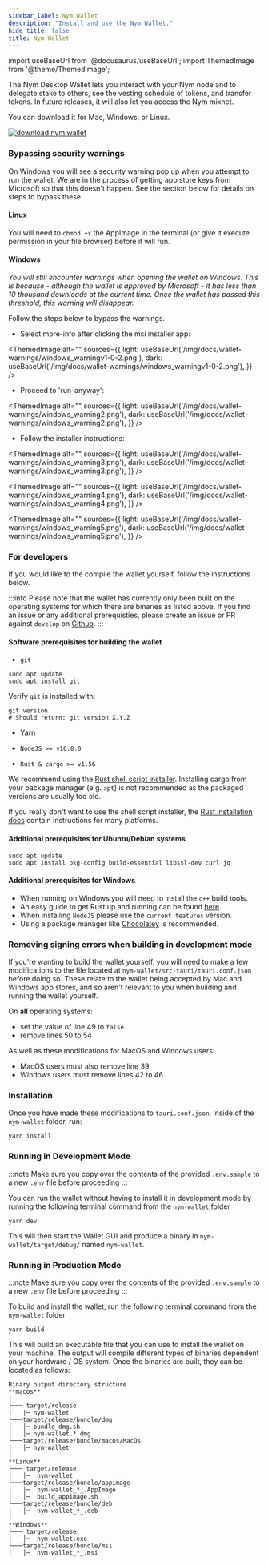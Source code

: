 ```yaml
---
sidebar_label: Nym Wallet
description: "Install and use the Nym Wallet."
hide_title: false
title: Nym Wallet
---
```



import useBaseUrl from '@docusaurus/useBaseUrl';
import ThemedImage from '@theme/ThemedImage';


The Nym Desktop Wallet lets you interact with your Nym node and to delegate stake to others, see the vesting schedule of tokens, and transfer tokens. In future releases, it will also let you access the Nym mixnet.

You can download it for Mac, Windows, or Linux.

[![download nym wallet](/img/docs/download-wallet.png)](https://github.com/nymtech/nym/releases/tag/nym-wallet-v1.0.2)

### Bypassing security warnings

On Windows you will see a security warning pop up when you attempt to run the wallet. We are in the process of getting app store keys from Microsoft so that this doesn't happen. See the section below for details on steps to bypass these. 

#### Linux 

You will need to `chmod +x` the AppImage in the terminal (or give it execute permission in your file browser) before it will run. 

#### Windows 

_You will still encounter warnings when opening the wallet on Windows. This is because - although the wallet is approved by Microsoft - it has less than 10 thousand downloads at the current time. Once the wallet has passed this threshold, this warning will disappear._

Follow the steps below to bypass the warnings. 

* Select more-info after clicking the msi installer app: 

<ThemedImage
  alt=""
  sources={{
    light: useBaseUrl('/img/docs/wallet-warnings/windows_warningv1-0-2.png'),
    dark: useBaseUrl('/img/docs/wallet-warnings/windows_warningv1-0-2.png'),
  }}
/>

* Proceed to 'run-anyway':

<ThemedImage
  alt=""
  sources={{
    light: useBaseUrl('/img/docs/wallet-warnings/windows_warning2.png'),
    dark: useBaseUrl('/img/docs/wallet-warnings/windows_warning2.png'),
  }}
/>

* Follow the installer instructions: 

<ThemedImage
  alt=""
  sources={{
    light: useBaseUrl('/img/docs/wallet-warnings/windows_warning3.png'),
    dark: useBaseUrl('/img/docs/wallet-warnings/windows_warning3.png'),
  }}
/>

<ThemedImage
  alt=""
  sources={{
    light: useBaseUrl('/img/docs/wallet-warnings/windows_warning4.png'),
    dark: useBaseUrl('/img/docs/wallet-warnings/windows_warning4.png'),
  }}
/>

<ThemedImage
  alt=""
  sources={{
    light: useBaseUrl('/img/docs/wallet-warnings/windows_warning5.png'),
    dark: useBaseUrl('/img/docs/wallet-warnings/windows_warning5.png'),
  }}
/>


### For developers

If you would like to the compile the wallet yourself, follow the instructions below. 

:::info
Please note that the wallet has currently only been built on the operating systems for which there are binaries as listed above. If you find an issue or any additional prerequisties, please create an issue or PR against `develop` on [Github](https://github.com/nymtech/docs).
:::

#### Software prerequisites for building the wallet

- `git`

```
sudo apt update
sudo apt install git
```

Verify `git` is installed with:

```
git version
# Should return: git version X.Y.Z
```

- [Yarn](https://yarnpkg.com/)

- `NodeJS >= v16.8.0`

- `Rust & cargo >= v1.56`

We recommend using the [Rust shell script installer](https://www.rust-lang.org/tools/install). Installing cargo from your package manager (e.g. `apt`) is not recommended as the packaged versions are usually too old.

If you really don't want to use the shell script installer, the [Rust installation docs](https://forge.rust-lang.org/infra/other-installation-methods.html) contain instructions for many platforms.

#### Additional prerequisites for Ubuntu/Debian systems

```
sudo apt update
sudo apt install pkg-config build-essential libssl-dev curl jq
```

#### Additional prerequisites for Windows

- When running on Windows you will need to install the `c++` build tools.
- An easy guide to get Rust up and running can be found [here](http://kennykerr.ca/2019/11/18/rust-getting-started/).
- When installing `NodeJS` please use the `current features` version.
- Using a package manager like [Chocolatey](https://chocolatey.org/) is recommended.

### Removing signing errors when building in development mode

If you're wanting to build the wallet yourself, you will need to make a few modifications to the file located at `nym-wallet/src-tauri/tauri.conf.json` before doing so. These relate to the wallet being accepted by Mac and Windows app stores, and so aren't relevant to you when building and running the wallet yourself. 

On **all** operating systems: 
* set the value of line 49 to `false`
* remove lines 50 to 54 

As well as these modifications for MacOS and Windows users: 
* MacOS users must also remove line 39 
* Windows users must remove lines 42 to 46 

### Installation

Once you have made these modifications to `tauri.conf.json`, inside of the `nym-wallet` folder, run:

```
yarn install
``` 

### Running in Development Mode

:::note
Make sure you copy over the contents of the provided `.env.sample` to a new `.env` file before proceeding
:::

You can run the wallet without having to install it in development mode by running the following terminal command from the `nym-wallet` folder

```
yarn dev
```

This will then start the Wallet GUI and produce a binary in `nym-wallet/target/debug/` named `nym-wallet`. 

### Running in Production Mode

:::note
Make sure you copy over the contents of the provided `.env.sample` to a new `.env` file before proceeding
:::

To build and install the wallet, run the following terminal command from the `nym-wallet` folder

```
yarn build
```

This will build an executable file that you can use to install the wallet on your machine. The output will compile different types of binaries dependent on your hardware / OS system. Once the binaries are built, they can be located as follows:

```
Binary output directory structure
**macos**
|
└─── target/release
|   |─ nym-wallet
└───target/release/bundle/dmg
│   │─ bundle_dmg.sh
│   │─ nym-wallet.*.dmg
└───target/release/bundle/macos/MacOs
│   │─ nym-wallet
|
**Linux**
└─── target/release
|   │─  nym-wallet
└───target/release/bundle/appimage
│   │─  nym-wallet_*_.AppImage
│   │─  build_appimage.sh
└───target/release/bundle/deb
│   │─  nym-wallet_*_.deb
|
**Windows**
└─── target/release
|   │─  nym-wallet.exe
└───target/release/bundle/msi
│   │─  nym-wallet_*_.msi
```

